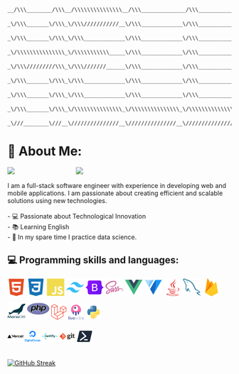 ```
__/\\\________/\\\__/\\\\\\\\\\\\\\\__/\\\______________/\\\___________________/\\\\\______        
 _\/\\\_______\/\\\_\/\\\///////////__\/\\\_____________\/\\\_________________/\\\///\\\____       
  _\/\\\_______\/\\\_\/\\\_____________\/\\\_____________\/\\\_______________/\\\/__\///\\\__      
   _\/\\\\\\\\\\\\\\\_\/\\\\\\\\\\\_____\/\\\_____________\/\\\______________/\\\______\//\\\_     
    _\/\\\/////////\\\_\/\\\///////______\/\\\_____________\/\\\_____________\/\\\_______\/\\\_    
     _\/\\\_______\/\\\_\/\\\_____________\/\\\_____________\/\\\_____________\//\\\______/\\\__   
      _\/\\\_______\/\\\_\/\\\_____________\/\\\_____________\/\\\______________\///\\\__/\\\____  
       _\/\\\_______\/\\\_\/\\\\\\\\\\\\\\\_\/\\\\\\\\\\\\\\\_\/\\\\\\\\\\\\\\\____\///\\\\\/_____ 
        _\///________\///__\///////////////__\///////////////__\///////////////_______\/////_______
```
# 💫 About Me:

<img align="right" width="350" src="https://i.giphy.com/media/v1.Y2lkPTc5MGI3NjExY3BrY3F2c3Y1aWVobjg0ajV0ajljM2ZtMHRubDUwNmNxY24zd2FuaCZlcD12MV9pbnRlcm5hbF9naWZfYnlfaWQmY3Q9Zw/QpVUMRUJGokfqXyfa1/giphy.gif" />


<img src="https://readme-typing-svg.demolab.com?font=Roboto&weight=700&size=30&pause=1000&vCenter=true&random=false&width=435&lines=I'm+Christoper+Pati%C3%B1o;Full+stack+developer;Backend+developer;Frontend+developer" />
<p align="left">I am a full-stack software engineer with experience in developing web and mobile applications. I am passionate about creating efficient and scalable solutions using new technologies.
  <br>
  <br>- 💻 Passionate about Technological Innovation
  <br>- 📚 Learning English
  <br>- 🧮 In my spare time I practice data science. </p>
  
## <p height="30">💻 Programming skills and languages:</p>
<div align="left">
  <img src="https://github.com/devicons/devicon/blob/master/icons/html5/html5-plain.svg" title="HTML5" alt="HTML" width="40" height="40"/>
  <img src="https://github.com/devicons/devicon/blob/master/icons/css3/css3-plain.svg" title="CSS3" alt="CSS" width="40" height="40"/>
  <img src="https://github.com/devicons/devicon/blob/master/icons/javascript/javascript-plain.svg" title="JavaScript" alt="JavaScript" width="40" height="40"/>
  <img src="https://github.com/devicons/devicon/blob/master/icons/tailwindcss/tailwindcss-original.svg" title="Tailwindcss" alt="Tailwind" width="40" height="40"/>
  <img src="https://github.com/devicons/devicon/blob/master/icons/bootstrap/bootstrap-original.svg" title="Bootstrap" alt="Bootstrap" width="40" height="40"/>
  <img src="https://github.com/devicons/devicon/blob/master/icons/sass/sass-original.svg" title="Sass" alt="Sass" width="40" height="40"/>
  <img src="https://github.com/devicons/devicon/blob/master/icons/vuejs/vuejs-original.svg" title="VueJs" alt="VueJs" width="40" height="40"/>
  <img src="https://github.com/devicons/devicon/blob/master/icons/vuetify/vuetify-original.svg" title="VueTify" alt="VueTify" width="40" height="40"/>
  <img src="https://github.com/devicons/devicon/blob/master/icons/java/java-plain.svg" title="Java" alt="Java" width="40" height="40"/>
  <img src="https://github.com/devicons/devicon/blob/master/icons/mysql/mysql-original.svg" title="MySql" alt="MySql" width="40" height="40"/>
  <img src="https://github.com/devicons/devicon/blob/master/icons/firebase/firebase-original.svg" title="FireBase" alt="FireBase" width="40" height="40"/>
  <img src="https://github.com/devicons/devicon/blob/master/icons/mariadb/mariadb-original-wordmark.svg" title="MariaDb" alt="MariaDb" width="40" height="40"/>
  <img src="https://github.com/devicons/devicon/blob/master/icons/php/php-original.svg" title="Php" alt="Php" width="50" height="50"/>
  <img src="https://github.com/devicons/devicon/blob/master/icons/laravel/laravel-original.svg" title="Laravel" alt="Laravel" width="35" height="35"/>
  <img src="https://github.com/devicons/devicon/blob/master/icons/livewire/livewire-original-wordmark.svg" title="Livewire" alt="Livewire" width="35" height="35"/>
  <img src="https://github.com/devicons/devicon/blob/master/icons/python/python-original.svg" title="Python" alt="Python" width="35" height="35"/>
  <br>
  <br>
  <img src="https://github.com/devicons/devicon/blob/master/icons/vercel/vercel-original-wordmark.svg" title="Vercel" alt="Vercel" width="35" height="35"/>
  <img src="https://github.com/devicons/devicon/blob/master/icons/digitalocean/digitalocean-original-wordmark.svg" title="Digitalocean" alt="Digitalocean" width="35" height="35"/>
  <img src="https://github.com/devicons/devicon/blob/master/icons/netlify/netlify-original-wordmark.svg" title="Netlify" alt="Netlify" width="35" height="35"/>
  <img src="https://github.com/devicons/devicon/blob/master/icons/git/git-original-wordmark.svg" title="Git" alt="Git" width="35" height="35"/>
  <img src="https://github.com/devicons/devicon/blob/master/icons/powershell/powershell-plain.svg" title="Powershell" alt="Powershell" width="35" height="35"/>
</div><br>

[![GitHub Streak](https://streak-stats.demolab.com?user=ChristopherDevv&theme=tokyonight-duo&border_radius=5)](https://git.io/streak-stats)

